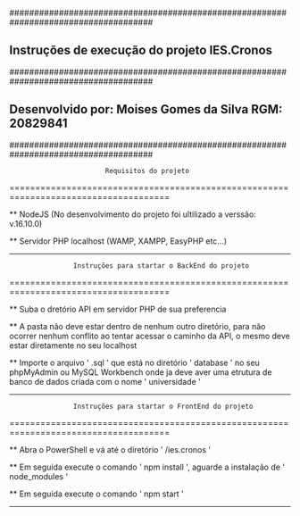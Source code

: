 #####################################################################################
##                 Instruções de execução do projeto IES.Cronos                    ##
#####################################################################################
##       Desenvolvido por:   Moises Gomes da Silva          RGM:  20829841         ##
#####################################################################################


                            Requisitos do projeto
=====================================================================================

**  NodeJS    (No desenvolvimento do projeto foi ultilizado a verssão:   v.16.10.0)

**  Servidor PHP localhost    (WAMP, XAMPP, EasyPHP etc...)

***



                
                    Instruções para startar o BackEnd do projeto
=====================================================================================

**  Suba o dretório API em servidor PHP de sua preferencia

**  A pasta não deve estar dentro de nenhum outro diretório, para não ocorrer nenhum 
    conflito ao tentar acessar o caminho da API, o mesmo deve estar diretamente no 
    seu localhost

**  Importe o arquivo ' .sql ' que está no diretório ' database ' no seu phpMyAdmin 
    ou MySQL Workbench onde ja deve aver uma etrutura de banco de dados criada com o 
    nome ' universidade '

***




                    Instruções para startar o FrontEnd do projeto
=====================================================================================

**  Abra o PowerShell e vá até o diretório ' /ies.cronos '

**  Em seguida execute o comando ' npm install ', aguarde a instalação de 
    ' node_modules '

**  Em seguida execute o comando ' npm start '

***






